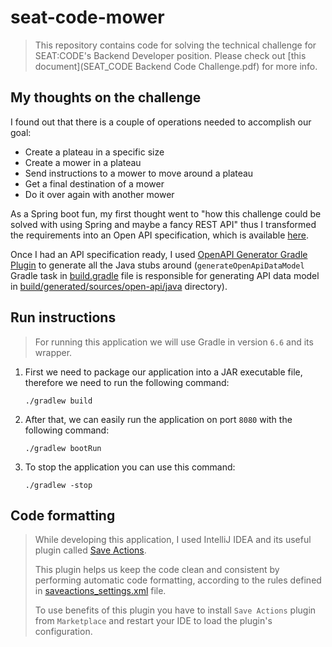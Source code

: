 # seat-code-mower
> This repository contains code for solving the technical challenge for SEAT:CODE's Backend Developer position.
> Please check out [this document](SEAT_CODE Backend Code Challenge.pdf) for more info.

## My thoughts on the challenge
I found out that there is a couple of operations needed to accomplish our goal:
- Create a plateau in a specific size
- Create a mower in a plateau
- Send instructions to a mower to move around a plateau
- Get a final destination of a mower
- Do it over again with another mower

As a Spring boot fun, my first thought went to "how this challenge could be solved with using Spring and maybe 
a fancy REST API" thus I transformed the requirements into an Open API specification, which is available [here](etc/open-api/specs/mower-api.yml).

Once I had an API specification ready, I used [OpenAPI Generator Gradle Plugin](https://github.com/OpenAPITools/openapi-generator/tree/master/modules/openapi-generator-gradle-plugin)
to generate all the Java stubs around (`generateOpenApiDataModel` Gradle task in [build.gradle](build.gradle) file is responsible for generating API data model in [build/generated/sources/open-api/java](build/generated/sources/open-api/java) directory).

## Run instructions
> For running this application we will use Gradle in version `6.6` and its wrapper.

1. First we need to package our application into a JAR executable file, therefore we need to run the following command:
    ```
    ./gradlew build
    ```

2. After that, we can easily run the application on port `8080` with the following command:
    ```
    ./gradlew bootRun
    ```

3. To stop the application you can use this command:
    ```
    ./gradlew -stop
    ```

## Code formatting
> While developing this application, I used IntelliJ IDEA and its useful plugin called [Save Actions](https://plugins.jetbrains.com/plugin/7642-save-actions).
>
> This plugin helps us keep the code clean and consistent by performing automatic code formatting, 
> according to the rules defined in [saveactions_settings.xml](.idea/saveactions_settings.xml) file.
> 
> To use benefits of this plugin you have to install `Save Actions` plugin from `Marketplace` 
> and restart your IDE to load the plugin's configuration.
